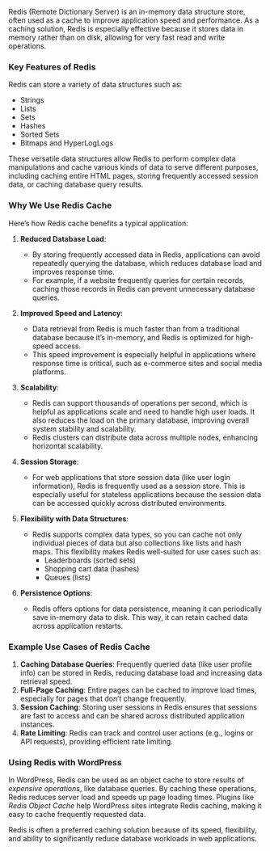 Redis (Remote Dictionary Server) is an in-memory data structure store, often used as a cache to improve application speed and performance. As a caching solution, Redis is especially effective because it stores data in memory rather than on disk, allowing for very fast read and write operations.

### Key Features of Redis
Redis can store a variety of data structures such as:
- Strings
- Lists
- Sets
- Hashes
- Sorted Sets
- Bitmaps and HyperLogLogs

These versatile data structures allow Redis to perform complex data manipulations and cache various kinds of data to serve different purposes, including caching entire HTML pages, storing frequently accessed session data, or caching database query results.

### Why We Use Redis Cache
Here’s how Redis cache benefits a typical application:

1. **Reduced Database Load**:
   - By storing frequently accessed data in Redis, applications can avoid repeatedly querying the database, which reduces database load and improves response time.
   - For example, if a website frequently queries for certain records, caching those records in Redis can prevent unnecessary database queries.

2. **Improved Speed and Latency**:
   - Data retrieval from Redis is much faster than from a traditional database because it’s in-memory, and Redis is optimized for high-speed access.
   - This speed improvement is especially helpful in applications where response time is critical, such as e-commerce sites and social media platforms.

3. **Scalability**:
   - Redis can support thousands of operations per second, which is helpful as applications scale and need to handle high user loads. It also reduces the load on the primary database, improving overall system stability and scalability.
   - Redis clusters can distribute data across multiple nodes, enhancing horizontal scalability.

4. **Session Storage**:
   - For web applications that store session data (like user login information), Redis is frequently used as a session store. This is especially useful for stateless applications because the session data can be accessed quickly across distributed environments.

5. **Flexibility with Data Structures**:
   - Redis supports complex data types, so you can cache not only individual pieces of data but also collections like lists and hash maps. This flexibility makes Redis well-suited for use cases such as:
     - Leaderboards (sorted sets)
     - Shopping cart data (hashes)
     - Queues (lists)

6. **Persistence Options**:
   - Redis offers options for data persistence, meaning it can periodically save in-memory data to disk. This way, it can retain cached data across application restarts.

### Example Use Cases of Redis Cache
1. **Caching Database Queries**: Frequently queried data (like user profile info) can be stored in Redis, reducing database load and increasing data retrieval speed.
2. **Full-Page Caching**: Entire pages can be cached to improve load times, especially for pages that don’t change frequently.
3. **Session Caching**: Storing user sessions in Redis ensures that sessions are fast to access and can be shared across distributed application instances.
4. **Rate Limiting**: Redis can track and control user actions (e.g., logins or API requests), providing efficient rate limiting.

### Using Redis with WordPress
In WordPress, Redis can be used as an object cache to store results of *expensive operations*, like database queries. By caching these operations, Redis reduces server load and speeds up page loading times. Plugins like *Redis Object Cache* help WordPress sites integrate Redis caching, making it easy to cache frequently requested data.

Redis is often a preferred caching solution because of its speed, flexibility, and ability to significantly reduce database workloads in web applications.